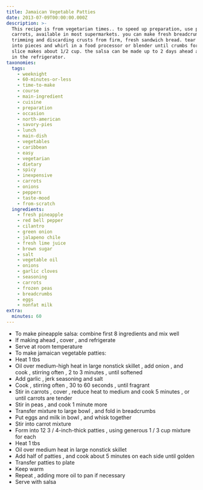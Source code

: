 ```yaml
---
title: Jamaican Vegetable Patties
date: 2013-07-09T00:00:00.000Z
description: >-
  This recipe is from vegetarian times.. to speed up preparation, use pre-grated
  carrots, available in most supermarkets. you can make fresh breadcrumbs by
  trimming and discarding crusts from firm, fresh sandwich bread. tear bread
  into pieces and whirl in a food processor or blender until crumbs form. one
  slice makes about 1/2 cup. the salsa can be made up to 2 days ahead and kept
  in the refrigerator.
taxonomies:
  tags:
    - weeknight
    - 60-minutes-or-less
    - time-to-make
    - course
    - main-ingredient
    - cuisine
    - preparation
    - occasion
    - north-american
    - savory-pies
    - lunch
    - main-dish
    - vegetables
    - caribbean
    - easy
    - vegetarian
    - dietary
    - spicy
    - inexpensive
    - carrots
    - onions
    - peppers
    - taste-mood
    - from-scratch
  ingredients:
    - fresh pineapple
    - red bell pepper
    - cilantro
    - green onion
    - jalapeno chile
    - fresh lime juice
    - brown sugar
    - salt
    - vegetable oil
    - onions
    - garlic cloves
    - seasoning
    - carrots
    - frozen peas
    - breadcrumbs
    - eggs
    - nonfat milk
extra:
  minutes: 60
---
```

 - To make pineapple salsa: combine first 8 ingredients and mix well
 - If making ahead , cover , and refrigerate
 - Serve at room temperature
 - To make jamaican vegetable patties:
 - Heat 1 tbs
 - Oil over medium-high heat in large nonstick skillet , add onion , and cook , stirring often , 2 to 3 minutes , until softened
 - Add garlic , jerk seasoning and salt
 - Cook , stirring often , 30 to 60 seconds , until fragrant
 - Stir in carrots , cover , reduce heat to medium and cook 5 minutes , or until carrots are tender
 - Stir in peas , and cook 1 minute more
 - Transfer mixture to large bowl , and fold in breadcrumbs
 - Put eggs and milk in bowl , and whisk together
 - Stir into carrot mixture
 - Form into 12 3 / 4-inch-thick patties , using generous 1 / 3 cup mixture for each
 - Heat 1 tbs
 - Oil over medium heat in large nonstick skillet
 - Add half of patties , and cook about 5 minutes on each side until golden
 - Transfer patties to plate
 - Keep warm
 - Repeat , adding more oil to pan if necessary
 - Serve with salsa
